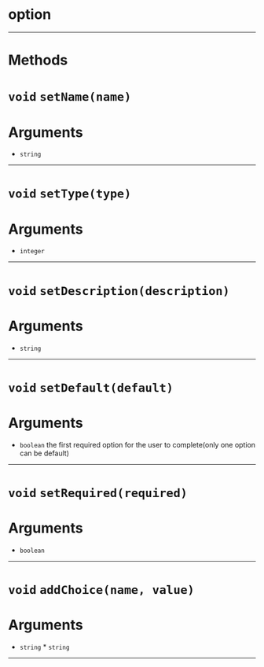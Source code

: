 # option


---
# Methods
# `void` `setName(name)`
# Arguments
* `string`  
---
# `void` `setType(type)`
# Arguments
* `integer`  
---
# `void` `setDescription(description)`
# Arguments
* `string`  
---
# `void` `setDefault(default)`
# Arguments
* `boolean`  the first required option for the user to complete(only one option can be default)   

---
# `void` `setRequired(required)`
# Arguments
* `boolean`  
---
# `void` `addChoice(name, value)`
# Arguments
* `string`  * `string`  
---
